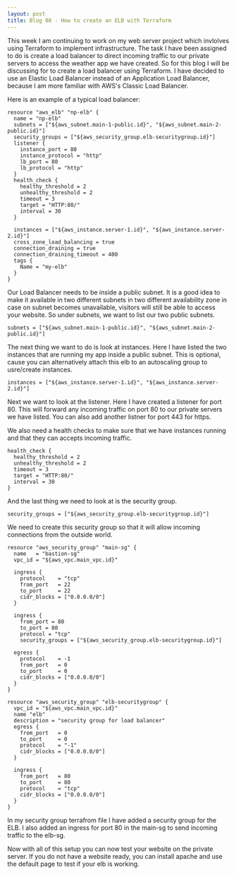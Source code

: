 ```yaml
---
layout: post
title: Blog 08 - How to create an ELB with Terraform
---
```


This week I am continuing to work on my web server project which invlolves using Terraform to implement infrastructure. The task I have been assigned to do is create a load balancer to direct incoming traffic to our private servers to access the weather app we have created. So for this blog I will be discussing for to create a load balancer using Terraform. I have decided to use an Elastic Load Balancer instead of an Application Load Balancer, because I am more familiar with AWS's Classic Load Balancer.

Here is an example of a typical load balancer:

	resource "aws_elb" "np-elb" {
	  name = "np-elb"
	  subnets = ["${aws_subnet.main-1-public.id}", "${aws_subnet.main-2-public.id}"]
	  security_groups = ["${aws_security_group.elb-securitygroup.id}"]
	  listener {
	    instance_port = 80
	    instance_protocol = "http"
	    lb_port = 80
	    lb_protocol = "http"
	  }
	  health_check {
	    healthy_threshold = 2
	    unhealthy_threshold = 2
	    timeout = 3
	    target = "HTTP:80/"
	    interval = 30
	  }

	  instances = ["${aws_instance.server-1.id}", "${aws_instance.server-2.id}"]
	  cross_zone_load_balancing = true
	  connection_draining = true
	  connection_draining_timeout = 400
	  tags {
	    Name = "my-elb"
	  }
	}

Our Load Balancer needs to be inside a public subnet. It is a good idea to make it available in two different subnets in two different availability zone in case on subnet becomes unavailable, visitors will still be able to access your website. So under subnets, we want to list our two public subnets. 

    subnets = ["${aws_subnet.main-1-public.id}", "${aws_subnet.main-2-public.id}"]
    
The next thing we want to do is look at instances. Here I have listed the two instances that are running my app inside a public subnet. This is optional, cause you can alternatively attach this elb to an autoscaling group to usre/create instances.

    instances = ["${aws_instance.server-1.id}", "${aws_instance.server-2.id}"]
    
Next we want to look at the listener. Here I have created a listener for port 80. This will forward any incoming traffic on port 80 to our private servers we have listed. You can also add another listner for port 443 for https.

We also need a health checks to make sure that we have  instances running and that they can accepts incoming traffic.

    health_check {
      healthy_threshold = 2
      unhealthy_threshold = 2
      timeout = 3
      target = "HTTP:80/"
      interval = 30
    }
    
And the last thing we need to look at is the security group.

    security_groups = ["${aws_security_group.elb-securitygroup.id}"]
    
We need to create this security group so that it will allow incoming connections from the outside world.

	resource "aws_security_group" "main-sg" {
	  name   = "bastion-sg"
	  vpc_id = "${aws_vpc.main_vpc.id}"

	  ingress {
	    protocol    = "tcp"
	    from_port   = 22
	    to_port     = 22
	    cidr_blocks = ["0.0.0.0/0"]
	  }

	  ingress {
	    from_port = 80
	    to_port = 80
	    protocol = "tcp"
	    security_groups = ["${aws_security_group.elb-securitygroup.id}"]

	  egress {
	    protocol    = -1
	    from_port   = 0 
	    to_port     = 0 
	    cidr_blocks = ["0.0.0.0/0"]
	  }
	}

	resource "aws_security_group" "elb-securitygroup" {
	  vpc_id = "${aws_vpc.main_vpc.id}"
	  name "elb"
	  description = "security group for load balancer"
	  egress {
	    from_port   = 0 
	    to_port     = 0 
	    protocol    = "-1"
	    cidr_blocks = ["0.0.0.0/0"]
	  }

	  ingress {
	    from_port   = 80
	    to_port     = 80
	    protocol    = "tcp"
	    cidr_blocks = ["0.0.0.0/0"]
	  }
	}

In my security group terrafrom file I have added a security group for the ELB. I also added an ingress for port 80 in the main-sg to send incoming traffic to the elb-sg.

Now with all of this setup you can now test your website on the private server. If you do not have a website ready, you can install apache and use the default page to test if your elb is working.
    
